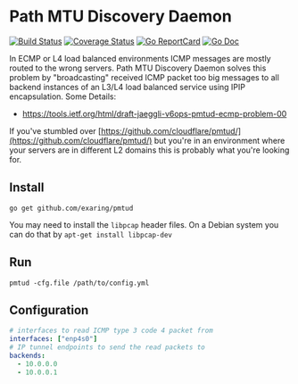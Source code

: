 # Path MTU Discovery Daemon

[![Build Status](https://travis-ci.com/exaring/pmtud.svg?branch=main&status=created)](https://travis-ci.com/exaring/pmtud)
[![Coverage Status](https://coveralls.io/repos/exaring/pmtud/badge.svg?branch=master&service=github)](https://coveralls.io/github/exaring/pmtud?branch=master)
[![Go ReportCard](http://goreportcard.com/badge/exaring/pmtud)](http://goreportcard.com/report/exaring/pmtud)
[![Go Doc](https://godoc.org/github.com/exaring/pmtud?status.svg)](https://godoc.org/github.com/exaring/pmtud)

In ECMP or L4 load balanced environments ICMP messages are mostly routed to the wrong servers.
Path MTU Discovery Daemon solves this problem by "broadcasting" received ICMP packet too big messages to all backend instances of an L3/L4 load balanced service using IPIP encapsulation.
Some Details:

  * https://tools.ietf.org/html/draft-jaeggli-v6ops-pmtud-ecmp-problem-00

If you've stumbled over [https://github.com/cloudflare/pmtud/](https://github.com/cloudflare/pmtud/) but you're in an environment where your servers are in different L2 domains this is probably what you're looking for.

## Install

```go get github.com/exaring/pmtud```

You may need to install the ```libpcap``` header files. On a Debian system you can do that by ```apt-get install libpcap-dev```

## Run

```pmtud -cfg.file /path/to/config.yml```

## Configuration

```yaml
# interfaces to read ICMP type 3 code 4 packet from
interfaces: ["enp4s0"]
# IP tunnel endpoints to send the read packets to
backends:
  - 10.0.0.0
  - 10.0.0.1
```
